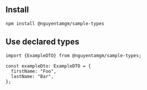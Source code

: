 ## Install

```
npm install @nguyentamgm/sample-types
```

## Use declared types

```
import {ExampleDTO} from @nguyentamgm/sample-types;

const exampleDto: ExampleDTO = {
  firstName: "Foo",
  lastName: "Bar",
};
```